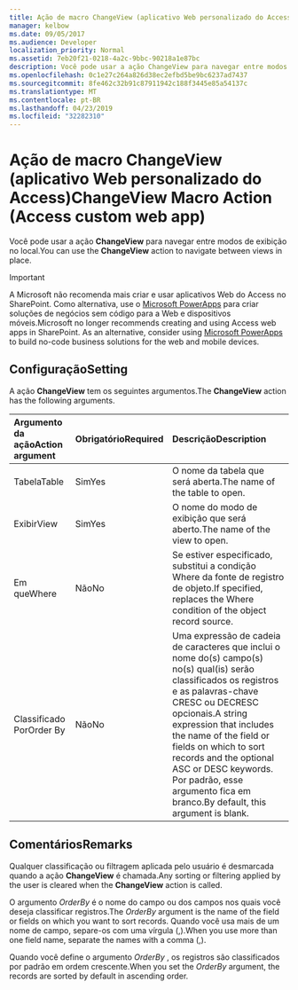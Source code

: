 ```yaml
---
title: Ação de macro ChangeView (aplicativo Web personalizado do Access)
manager: kelbow
ms.date: 09/05/2017
ms.audience: Developer
localization_priority: Normal
ms.assetid: 7eb20f21-0218-4a2c-9bbc-90218a1e87bc
description: Você pode usar a ação ChangeView para navegar entre modos de exibição no local.
ms.openlocfilehash: 0c1e27c264a826d38ec2efbd5be9bc6237ad7437
ms.sourcegitcommit: 8fe462c32b91c87911942c188f3445e85a54137c
ms.translationtype: MT
ms.contentlocale: pt-BR
ms.lasthandoff: 04/23/2019
ms.locfileid: "32282310"
---
```

# <a name="changeview-macro-action-access-custom-web-app"></a><span data-ttu-id="a8c2c-103">Ação de macro ChangeView (aplicativo Web personalizado do Access)</span><span class="sxs-lookup"><span data-stu-id="a8c2c-103">ChangeView Macro Action (Access custom web app)</span></span>

<span data-ttu-id="a8c2c-104">Você pode usar a ação **ChangeView** para navegar entre modos de exibição no local.</span><span class="sxs-lookup"><span data-stu-id="a8c2c-104">You can use the **ChangeView** action to navigate between views in place.</span></span> 
  
> [!IMPORTANT]
> <span data-ttu-id="a8c2c-p101">A Microsoft não recomenda mais criar e usar aplicativos Web do Access no SharePoint. Como alternativa, use o [Microsoft PowerApps](https://powerapps.microsoft.com/en-us/) para criar soluções de negócios sem código para a Web e dispositivos móveis.</span><span class="sxs-lookup"><span data-stu-id="a8c2c-p101">Microsoft no longer recommends creating and using Access web apps in SharePoint. As an alternative, consider using [Microsoft PowerApps](https://powerapps.microsoft.com/en-us/) to build no-code business solutions for the web and mobile devices.</span></span> 
  
## <a name="setting"></a><span data-ttu-id="a8c2c-107">Configuração</span><span class="sxs-lookup"><span data-stu-id="a8c2c-107">Setting</span></span>

<span data-ttu-id="a8c2c-108">A ação **ChangeView** tem os seguintes argumentos.</span><span class="sxs-lookup"><span data-stu-id="a8c2c-108">The **ChangeView** action has the following arguments.</span></span> 
  
|<span data-ttu-id="a8c2c-109">**Argumento da ação**</span><span class="sxs-lookup"><span data-stu-id="a8c2c-109">**Action argument**</span></span>|<span data-ttu-id="a8c2c-110">**Obrigatório**</span><span class="sxs-lookup"><span data-stu-id="a8c2c-110">**Required**</span></span>|<span data-ttu-id="a8c2c-111">**Descrição**</span><span class="sxs-lookup"><span data-stu-id="a8c2c-111">**Description**</span></span>|
|:-----|:-----|:-----|
|<span data-ttu-id="a8c2c-112">Tabela</span><span class="sxs-lookup"><span data-stu-id="a8c2c-112">Table</span></span>  <br/> |<span data-ttu-id="a8c2c-113">Sim</span><span class="sxs-lookup"><span data-stu-id="a8c2c-113">Yes</span></span>  <br/> |<span data-ttu-id="a8c2c-114">O nome da tabela que será aberta.</span><span class="sxs-lookup"><span data-stu-id="a8c2c-114">The name of the table to open.</span></span>  <br/> |
|<span data-ttu-id="a8c2c-115">Exibir</span><span class="sxs-lookup"><span data-stu-id="a8c2c-115">View</span></span>  <br/> |<span data-ttu-id="a8c2c-116">Sim</span><span class="sxs-lookup"><span data-stu-id="a8c2c-116">Yes</span></span>  <br/> |<span data-ttu-id="a8c2c-117">O nome do modo de exibição que será aberto.</span><span class="sxs-lookup"><span data-stu-id="a8c2c-117">The name of the view to open.</span></span>  <br/> |
|<span data-ttu-id="a8c2c-118">Em que</span><span class="sxs-lookup"><span data-stu-id="a8c2c-118">Where</span></span>  <br/> |<span data-ttu-id="a8c2c-119">Não</span><span class="sxs-lookup"><span data-stu-id="a8c2c-119">No</span></span>  <br/> |<span data-ttu-id="a8c2c-120">Se estiver especificado, substitui a condição Where da fonte de registro de objeto.</span><span class="sxs-lookup"><span data-stu-id="a8c2c-120">If specified, replaces the Where condition of the object record source.</span></span>  <br/> |
|<span data-ttu-id="a8c2c-121">Classificado Por</span><span class="sxs-lookup"><span data-stu-id="a8c2c-121">Order By</span></span>  <br/> |<span data-ttu-id="a8c2c-122">Não</span><span class="sxs-lookup"><span data-stu-id="a8c2c-122">No</span></span>  <br/> |<span data-ttu-id="a8c2c-123">Uma expressão de cadeia de caracteres que inclui o nome do(s) campo(s) no(s) qual(is) serão classificados os registros e as palavras-chave CRESC ou DECRESC opcionais.</span><span class="sxs-lookup"><span data-stu-id="a8c2c-123">A string expression that includes the name of the field or fields on which to sort records and the optional ASC or DESC keywords.</span></span> <span data-ttu-id="a8c2c-124">Por padrão, esse argumento fica em branco.</span><span class="sxs-lookup"><span data-stu-id="a8c2c-124">By default, this argument is blank.</span></span>  <br/> |
   
## <a name="remarks"></a><span data-ttu-id="a8c2c-125">Comentários</span><span class="sxs-lookup"><span data-stu-id="a8c2c-125">Remarks</span></span>

<span data-ttu-id="a8c2c-126">Qualquer classificação ou filtragem aplicada pelo usuário é desmarcada quando a ação **ChangeView** é chamada.</span><span class="sxs-lookup"><span data-stu-id="a8c2c-126">Any sorting or filtering applied by the user is cleared when the **ChangeView** action is called.</span></span> 
  
<span data-ttu-id="a8c2c-127">O argumento *OrderBy* é o nome do campo ou dos campos nos quais você deseja classificar registros.</span><span class="sxs-lookup"><span data-stu-id="a8c2c-127">The  *OrderBy*  argument is the name of the field or fields on which you want to sort records.</span></span> <span data-ttu-id="a8c2c-128">Quando você usa mais de um nome de campo, separe-os com uma vírgula (,).</span><span class="sxs-lookup"><span data-stu-id="a8c2c-128">When you use more than one field name, separate the names with a comma (,).</span></span> 
  
<span data-ttu-id="a8c2c-129">Quando você define o argumento *OrderBy* , os registros são classificados por padrão em ordem crescente.</span><span class="sxs-lookup"><span data-stu-id="a8c2c-129">When you set the  *OrderBy*  argument, the records are sorted by default in ascending order.</span></span> 
  


